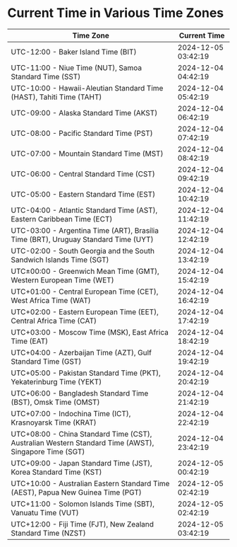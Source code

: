 # Current Time in Various Time Zones

| Time Zone | Current Time |
|-----------|--------------|
| UTC-12:00 - Baker Island Time (BIT) | 2024-12-05 03:42:19 |
| UTC-11:00 - Niue Time (NUT), Samoa Standard Time (SST) | 2024-12-04 04:42:19 |
| UTC-10:00 - Hawaii-Aleutian Standard Time (HAST), Tahiti Time (TAHT) | 2024-12-04 05:42:19 |
| UTC-09:00 - Alaska Standard Time (AKST) | 2024-12-04 06:42:19 |
| UTC-08:00 - Pacific Standard Time (PST) | 2024-12-04 07:42:19 |
| UTC-07:00 - Mountain Standard Time (MST) | 2024-12-04 08:42:19 |
| UTC-06:00 - Central Standard Time (CST) | 2024-12-04 09:42:19 |
| UTC-05:00 - Eastern Standard Time (EST) | 2024-12-04 10:42:19 |
| UTC-04:00 - Atlantic Standard Time (AST), Eastern Caribbean Time (ECT) | 2024-12-04 11:42:19 |
| UTC-03:00 - Argentina Time (ART), Brasília Time (BRT), Uruguay Standard Time (UYT) | 2024-12-04 12:42:19 |
| UTC-02:00 - South Georgia and the South Sandwich Islands Time (SGT) | 2024-12-04 13:42:19 |
| UTC±00:00 - Greenwich Mean Time (GMT), Western European Time (WET) | 2024-12-04 15:42:19 |
| UTC+01:00 - Central European Time (CET), West Africa Time (WAT) | 2024-12-04 16:42:19 |
| UTC+02:00 - Eastern European Time (EET), Central Africa Time (CAT) | 2024-12-04 17:42:19 |
| UTC+03:00 - Moscow Time (MSK), East Africa Time (EAT) | 2024-12-04 18:42:19 |
| UTC+04:00 - Azerbaijan Time (AZT), Gulf Standard Time (GST) | 2024-12-04 19:42:19 |
| UTC+05:00 - Pakistan Standard Time (PKT), Yekaterinburg Time (YEKT) | 2024-12-04 20:42:19 |
| UTC+06:00 - Bangladesh Standard Time (BST), Omsk Time (OMST) | 2024-12-04 21:42:19 |
| UTC+07:00 - Indochina Time (ICT), Krasnoyarsk Time (KRAT) | 2024-12-04 22:42:19 |
| UTC+08:00 - China Standard Time (CST), Australian Western Standard Time (AWST), Singapore Time (SGT) | 2024-12-04 23:42:19 |
| UTC+09:00 - Japan Standard Time (JST), Korea Standard Time (KST) | 2024-12-05 00:42:19 |
| UTC+10:00 - Australian Eastern Standard Time (AEST), Papua New Guinea Time (PGT) | 2024-12-05 02:42:19 |
| UTC+11:00 - Solomon Islands Time (SBT), Vanuatu Time (VUT) | 2024-12-05 02:42:19 |
| UTC+12:00 - Fiji Time (FJT), New Zealand Standard Time (NZST) | 2024-12-05 03:42:19 |
